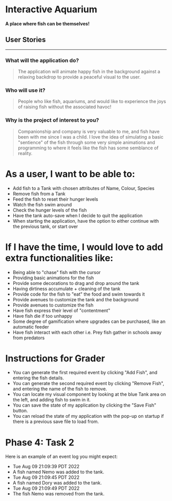 # Interactive Aquarium
**A place where fish can be themselves!**

## User Stories
___

### What will the application do?

> The application will animate happy fish in the background against 
> a relaxing backdrop to provide a peaceful visual to the user.

### Who will use it?

> People who like fish, aquariums, and would like to experience
> the joys of raising fish without the associated havoc!

### Why is the project of interest to you?

> Companionship and company is very valuable to me, and fish
> have been with me since I was a child. I love the idea of simulating 
> a basic "sentience" of the fish through some very simple animations and
> programming to where it feels like the fish has some semblance of reality.

# As a **user**, I want to be able to:
- Add fish to a Tank with chosen attributes of Name, Colour, Species
- Remove fish from a Tank
- Feed the fish to reset their hunger levels
- Watch the fish swim around
- Check the hunger levels of the fish
- Have the tank auto-save when I decide to quit the application
- When starting the application, have the option to either continue with the previous tank, or start over

# If I have the time, I would love to add extra functionalities like:
- Being able to "chase" fish with the cursor
- Providing basic animations for the fish
- Provide some decorations to drag and drop around the tank
- Having dirtiness accumulate + cleaning of the tank
- Provide code for the fish to "eat" the food and swim towards it
- Provide avenues to customize the tank and the background
- Provide avenues to customize the fish
- Have fish express their level of "contentment"
- Have fish die if too unhappy
- Some degree of gamification where upgrades can be purchased, like an automatic feeder
- Have fish interact with each other i.e. Prey fish gather in schools away from predators

# Instructions for Grader

- You can generate the first required event by clicking "Add Fish", and entering the fish details.
- You can generate the second required event by clicking "Remove Fish", and entering the name of the fish to remove.
- You can locate my visual component by looking at the blue Tank area on the left, and adding fish to swim in it.
- You can save the state of my application by clicking the "Save Fish" button.
- You can reload the state of my application with the pop-up on startup if there is a previous save file to load from.

# Phase 4: Task 2
Here is an example of an event log you might expect: 

- Tue Aug 09 21:09:39 PDT 2022 
- A fish named Nemo was added to the tank.
- Tue Aug 09 21:09:45 PDT 2022
- A fish named Dory was added to the tank.
- Tue Aug 09 21:09:49 PDT 2022
- The fish Nemo was removed from the tank.